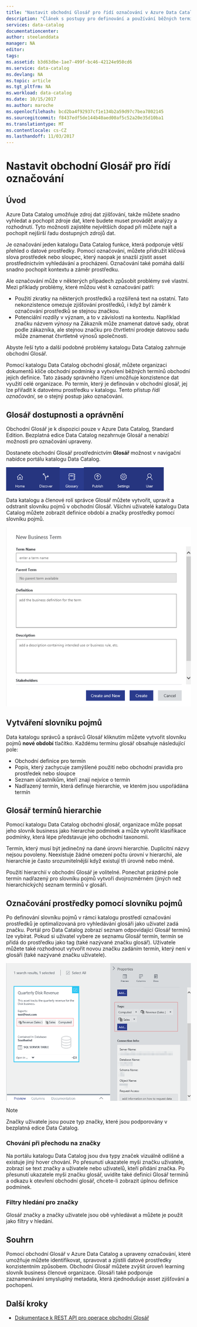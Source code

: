 ```yaml
---
title: "Nastavit obchodní Glosář pro řídí označování v Azure Data Catalog | Microsoft Docs"
description: "Článek s postupy pro definování a používání běžných termínů obchodní do značky zvýraznění obchodní Glosář v Azure Data Catalog registrovaných datových prostředků."
services: data-catalog
documentationcenter: 
author: steelanddata
manager: NA
editor: 
tags: 
ms.assetid: b3d63dbe-1ae7-499f-bc46-42124e950cd6
ms.service: data-catalog
ms.devlang: NA
ms.topic: article
ms.tgt_pltfrm: NA
ms.workload: data-catalog
ms.date: 10/15/2017
ms.author: maroche
ms.openlocfilehash: bcd2ba4f92937cf1e134b2a59d97c7bea7802145
ms.sourcegitcommit: f8437edf5de144b40aed00af5c52a20e35d10ba1
ms.translationtype: MT
ms.contentlocale: cs-CZ
ms.lasthandoff: 11/03/2017
---
```

# <a name="set-up-the-business-glossary-for-governed-tagging"></a>Nastavit obchodní Glosář pro řídí označování
## <a name="introduction"></a>Úvod
Azure Data Catalog umožňuje zdroj dat zjišťování, takže můžete snadno vyhledat a pochopit zdroje dat, které budete muset provádět analýzy a rozhodnutí. Tyto možnosti zajistěte největších dopad při můžete najít a pochopit nejširší řadu dostupných zdrojů dat.

Je označování jeden katalogu Data Catalog funkce, která podporuje větší přehled o datové prostředky. Pomocí označování, můžete přidružit klíčová slova prostředek nebo sloupec, který naopak je snazší zjistit asset prostřednictvím vyhledávání a procházení. Označování také pomáhá další snadno pochopit kontextu a záměr prostředku.

Ale označování může v některých případech způsobit problémy své vlastní. Mezi příklady problémy, které můžou vést k označování patří:

* Použití zkratky na některých prostředků a rozšířená text na ostatní. Tato nekonzistence omezuje zjišťování prostředků, i když byl záměr k označování prostředků se stejnou značkou.
* Potenciální rozdíly v význam, a to v závislosti na kontextu. Například značku názvem *výnosy* na Zákazník může znamenat datové sady, obrat podle zákazníka, ale stejnou značku pro čtvrtletní prodeje datovou sadu může znamenat čtvrtletně výnosů společnosti.  

Abyste řeší tyto a další podobné problémy katalogu Data Catalog zahrnuje obchodní Glosář.

Pomocí katalogu Data Catalog obchodní glosář, můžete organizaci dokumentů klíče obchodní podmínky a vytvoření běžných termínů obchodní jejich definice. Tato zásady správného řízení umožňuje konzistence dat využití celé organizace. Po termín, který je definován v obchodní glosář, jej lze přiřadit k datovému prostředku v katalogu. Tento přístup *řídí označování*, se o stejný postup jako označování.

## <a name="glossary-availability-and-privileges"></a>Glosář dostupnosti a oprávnění
Obchodní Glosář je k dispozici pouze v Azure Data Catalog, Standard Edition. Bezplatná edice Data Catalog nezahrnuje Glosář a nenabízí možnosti pro označování upraveny.

Dostanete obchodní Glosář prostřednictvím **Glosář** možnost v navigační nabídce portálu katalogu Data Catalog.  

![Přístup k obchodní Glosář](./media/data-catalog-how-to-business-glossary/01-portal-menu.png)

Data katalogu a členové rolí správce Glosář můžete vytvořit, upravit a odstranit slovníku pojmů v obchodní Glosář. Všichni uživatelé katalogu Data Catalog můžete zobrazit definice období a značky prostředky pomocí slovníku pojmů.

![Přidání nové období Glosář](./media/data-catalog-how-to-business-glossary/02-new-term.png)

## <a name="creating-glossary-terms"></a>Vytváření slovníku pojmů
Data katalogu správců a správců Glosář kliknutím můžete vytvořit slovníku pojmů **nové období** tlačítko. Každému termínu glosář obsahuje následující pole:

* Obchodní definice pro termín
* Popis, který zachycuje zamýšlené použití nebo obchodní pravidla pro prostředek nebo sloupce
* Seznam účastníkům, kteří znají nejvíce o termín
* Nadřazený termín, která definuje hierarchie, ve kterém jsou uspořádána termín

## <a name="glossary-term-hierarchies"></a>Glosář termínů hierarchie
Pomocí katalogu Data Catalog obchodní glosář, organizace může popsat jeho slovník business jako hierarchie podmínek a může vytvořit klasifikace podmínky, která lépe představuje jeho obchodní taxonomii.

Termín, který musí být jedinečný na dané úrovni hierarchie. Duplicitní názvy nejsou povoleny. Neexistuje žádné omezení počtu úrovní v hierarchii, ale hierarchie je často srozumitelnější když existují tři úrovně nebo méně.

Použití hierarchií v obchodní Glosář je volitelné. Ponechat prázdné pole termín nadřazený pro slovníku pojmů vytvoří dvojrozměrném (jiných než hierarchických) seznam termínů v glosáři.  

## <a name="tagging-assets-with-glossary-terms"></a>Označování prostředky pomocí slovníku pojmů
Po definování slovníku pojmů v rámci katalogu prostředí označování prostředků je optimalizovaná pro vyhledávání glosáři jako uživatel zadá značku. Portál pro Data Catalog zobrazí seznam odpovídající Glosář termínů lze vybírat. Pokud si uživatel vybere ze seznamu Glosář termín, termín se přidá do prostředku jako tag (také nazývané značku glosář). Uživatele můžete také rozhodnout vytvořit novou značku zadáním termín, který není v glosáři (také nazývané značku uživatele).

![Datový prostředek označené značku jednoho uživatele a dvě značky Glosář](./media/data-catalog-how-to-business-glossary/03-tagged-asset.png)

> [!NOTE]
> Značky uživatele jsou pouze typ značky, které jsou podporovány v bezplatná edice Data Catalog.
>
>

### <a name="hover-behavior-on-tags"></a>Chování při přechodu na značky
Na portálu katalogu Data Catalog jsou dva typy značek vizuálně odlišné a existuje jiný hover chování. Po přesunutí ukazatele myši značku uživatele, zobrazí se text značky a uživatele nebo uživatelů, kteří přidání značka. Po přesunutí ukazatele myši značku glosář, uvidíte také definici Glosář termínů a odkazu k otevření obchodní glosář, chcete-li zobrazit úplnou definice podmínek.

### <a name="search-filters-for-tags"></a>Filtry hledání pro značky
Glosář značky a značky uživatele jsou obě vyhledávat a můžete je použít jako filtry v hledání.

## <a name="summary"></a>Souhrn
Pomocí obchodní Glosář v Azure Data Catalog a upraveny označování, které umožňuje můžete identifikovat, spravovat a zjistili datové prostředky konzistentním způsobem. Obchodní Glosář můžete zvýšit úroveň learning slovník business členové organizace. Glosáři také podporuje zaznamenávání smysluplný metadata, která zjednodušuje asset zjišťování a pochopení.

## <a name="next-steps"></a>Další kroky
* [Dokumentace k REST API pro operace obchodní Glosář](https://msdn.microsoft.com/library/mt708855.aspx)
